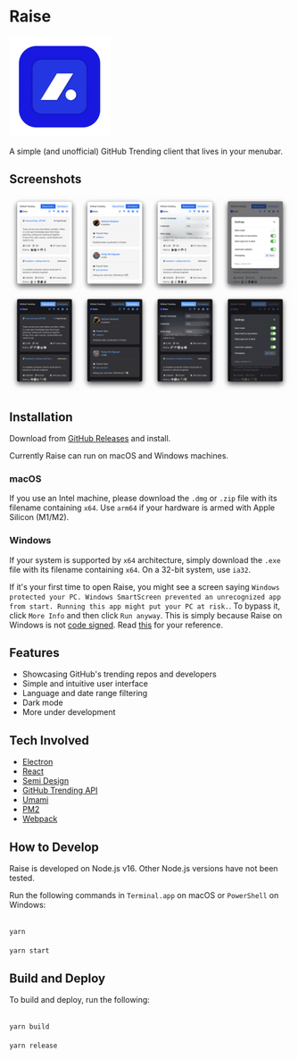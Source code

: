 # Raise

<img src="./static/logo.png" width="180" alt="Raise App" />

A simple (and unofficial) GitHub Trending client that lives in your menubar.

## Screenshots

![Raise App Screenshots](./static/ui.png)

## Installation

Download from [GitHub Releases](https://github.com/meetya/raise/releases) and install.

Currently Raise can run on macOS and Windows machines.

### macOS

If you use an Intel machine, please download the `.dmg` or `.zip` file with its filename containing `x64`. Use `arm64` if your hardware is armed with Apple Silicon (M1/M2).

### Windows

If your system is supported by `x64` architecture, simply download the `.exe` file with its filename containing `x64`. On a 32-bit system, use `ia32`.

If it's your first time to open Raise, you might see a screen saying `Windows protected your PC. Windows SmartScreen prevented an unrecognized app from start. Running this app might put your PC at risk.`. To bypass it, click `More Info` and then click `Run anyway`. This is simply because Raise on Windows is not [code signed](https://www.electronjs.org/docs/latest/tutorial/code-signing). Read [this](https://stackoverflow.com/questions/48946680/how-to-avoid-the-windows-defender-smartscreen-prevented-an-unrecognized-app-fro) for your reference.

## Features

- Showcasing GitHub's trending repos and developers
- Simple and intuitive user interface
- Language and date range filtering
- Dark mode
- More under development

## Tech Involved

- [Electron](https://electronjs.org/)
- [React](https://reactjs.org/)
- [Semi Design](https://semi.design/)
- [GitHub Trending API](https://github.com/huchenme/github-trending-api)
- [Umami](https://github.com/gmasclet/umami)
- [PM2](https://pm2.keymetrics.io/)
- [Webpack](https://webpack.js.org/)

## How to Develop

Raise is developed on Node.js v16. Other Node.js versions have not been tested.

Run the following commands in `Terminal.app` on macOS or `PowerShell` on Windows:

```bash

yarn

yarn start

```

## Build and Deploy

To build and deploy, run the following:

```bash

yarn build

yarn release

```

